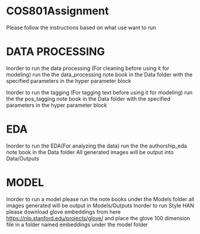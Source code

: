 # COS801Assignment
Please follow the instructions based on what use want to run

# DATA PROCESSING
Inorder to run the data processing (For cleaning before using it for modeling) run the the data_processing note book in the Data folder
with the specified parameters in the hyper parameter block

Inorder to run the tagging (For tagging text before using it for modeling) run the the pos_tagging note book in the Data folder
with the specified parameters in the hyper parameter block

# EDA
Inorder to run the EDA(For analyzing the data) run the the authorship_eda note book in the Data folder
All generated images will be output into Data/Outputs

# MODEL
Inorder to run a model please run the note books under the Models folder all images generated will be output in Models/Outputs
Inorder to run Style HAN please download glove embeddings from here https://nlp.stanford.edu/projects/glove/ and place the glove 100 dimension file
in a folder named embeddings under the model folder